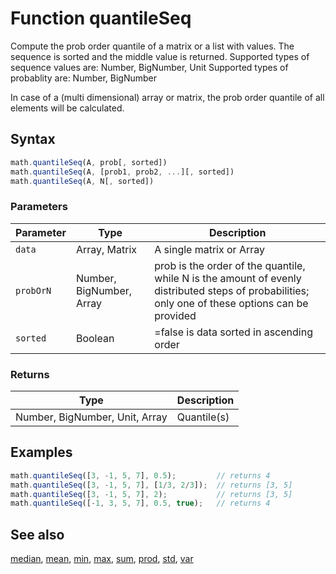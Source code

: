 # Function quantileSeq

Compute the prob order quantile of a matrix or a list with values.
The sequence is sorted and the middle value is returned.
Supported types of sequence values are: Number, BigNumber, Unit
Supported types of probablity are: Number, BigNumber

In case of a (multi dimensional) array or matrix, the prob order quantile
of all elements will be calculated.


## Syntax

```js
math.quantileSeq(A, prob[, sorted])
math.quantileSeq(A, [prob1, prob2, ...][, sorted])
math.quantileSeq(A, N[, sorted])
```

### Parameters

Parameter | Type | Description
--------- | ---- | -----------
`data` | Array, Matrix | A single matrix or Array
`probOrN` | Number, BigNumber, Array | prob is the order of the quantile, while N is the amount of evenly distributed steps of probabilities; only one of these options can be provided
`sorted` | Boolean | =false              is data sorted in ascending order

### Returns

Type | Description
---- | -----------
Number, BigNumber, Unit, Array | Quantile(s)


## Examples

```js
math.quantileSeq([3, -1, 5, 7], 0.5);         // returns 4
math.quantileSeq([3, -1, 5, 7], [1/3, 2/3]);  // returns [3, 5]
math.quantileSeq([3, -1, 5, 7], 2);           // returns [3, 5]
math.quantileSeq([-1, 3, 5, 7], 0.5, true);   // returns 4
```


## See also

[median](median.md),
[mean](mean.md),
[min](min.md),
[max](max.md),
[sum](sum.md),
[prod](prod.md),
[std](std.md),
[var](var.md)


<!-- Note: This file is automatically generated from source code comments. Changes made in this file will be overridden. -->
